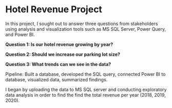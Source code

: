 # Hotel Revenue Project

In this project, I sought out to answer three questions from stakeholders using analysis and visualization tools such as MS SQL Server, Power Query, and Power BI. 


****Question 1: Is our hotel revenue growing by year?****


****Question 2: Should we increase our parking lot size?****


****Question 3: What trends can we see in the data?****

Pipeline: Built a database, developed the SQL query, connected Power BI to database, visualized data, summarized findings.


I began by uploading the data to MS SQL server and conducting exploratory data analysis in order to find the find the total revenue per year (2018, 2019, 2020).
